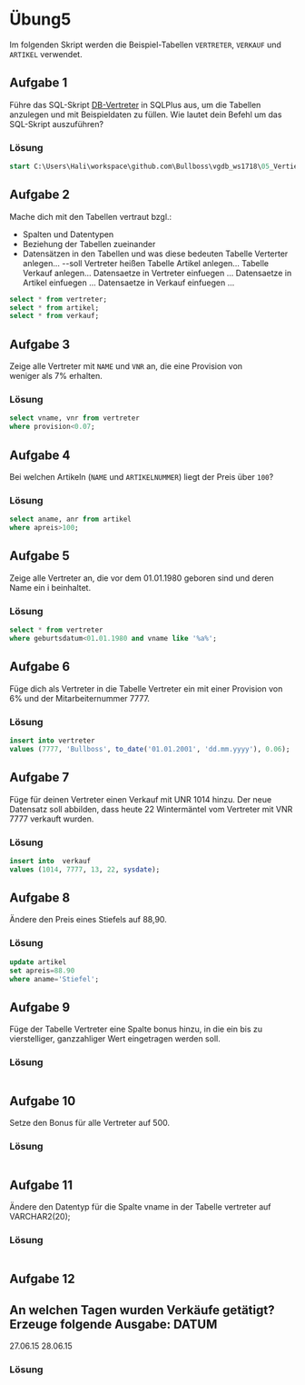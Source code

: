 # Übung5

Im folgenden Skript werden die Beispiel-Tabellen `VERTRETER`, `VERKAUF` und `ARTIKEL` verwendet.

## Aufgabe 1
Führe das SQL-Skript [DB-Vertreter](./SQL_-_DB-Vertreter.sql) in SQLPlus aus, um die Tabellen anzulegen und mit Beispieldaten zu füllen. Wie lautet dein Befehl um das SQL-Skript auszuführen?

### Lösung
```sql
start C:\Users\Hali\workspace\github.com\Bullboss\vgdb_ws1718\05_VertiefungDML\SQL_-_DB-Vertreter.sql
```

## Aufgabe 2
Mache dich mit den Tabellen vertraut bzgl.:
* Spalten und Datentypen
* Beziehung der Tabellen zueinander
* Datensätzen in den Tabellen und was diese bedeuten
Tabelle Verterter anlegen... --soll Vertreter heißen
Tabelle Artikel anlegen...
Tabelle Verkauf anlegen...
Datensaetze in Vertreter einfuegen ...
Datensaetze in Artikel einfuegen ...
Datensaetze in Verkauf einfuegen ...
```sql
select * from vertreter;
select * from artikel;
select * from verkauf;
```

## Aufgabe 3
Zeige alle Vertreter mit `NAME` und `VNR` an, die eine Provision von  
weniger als 7% erhalten. 

### Lösung
```sql
select vname, vnr from vertreter
where provision<0.07;
```

## Aufgabe 4
Bei welchen Artikeln (`NAME` und `ARTIKELNUMMER`) liegt der Preis über `100`?

### Lösung
```sql
select aname, anr from artikel
where apreis>100;
```

## Aufgabe 5
Zeige alle Vertreter an, die vor dem 01.01.1980 geboren sind und deren Name 
ein i beinhaltet.

### Lösung
```sql
select * from vertreter
where geburtsdatum<01.01.1980 and vname like '%a%';
```

## Aufgabe 6
Füge dich als Vertreter in die Tabelle Vertreter ein mit einer Provision von 
6% und der Mitarbeiternummer 7777.

### Lösung
```sql
insert into vertreter
values (7777, 'Bullboss', to_date('01.01.2001', 'dd.mm.yyyy'), 0.06);
```

## Aufgabe 7
Füge für deinen Vertreter einen Verkauf mit UNR 1014 hinzu. Der neue Datensatz 
soll abbilden, dass heute 22 Wintermäntel vom Vertreter mit VNR 7777 verkauft wurden.

### Lösung
```sql
insert into  verkauf
values (1014, 7777, 13, 22, sysdate);
```

## Aufgabe 8
Ändere den Preis eines Stiefels auf 88,90.

### Lösung
```sql
update artikel
set apreis=88.90
where aname='Stiefel';
```

## Aufgabe 9
Füge der Tabelle Vertreter eine Spalte bonus hinzu, in die ein bis zu 
vierstelliger, ganzzahliger Wert eingetragen werden soll.

### Lösung
```sql

```

## Aufgabe 10
Setze den Bonus für alle Vertreter auf 500.

### Lösung
```sql

```

## Aufgabe 11
Ändere den Datentyp für die Spalte vname in der Tabelle vertreter auf VARCHAR2(20);

### Lösung
```sql

```

## Aufgabe 12
An welchen Tagen wurden Verkäufe getätigt? Erzeuge folgende Ausgabe: 
DATUM
----------
27.06.15
28.06.15

### Lösung
```sql

```